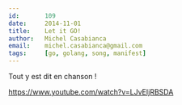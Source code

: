 ```yaml
---
id:       109
date:     2014-11-01
title:    Let it GO!
author:   Michel Casabianca
email:    michel.casabianca@gmail.com
tags:     [go, golang, song, manifest]
---
```


Tout y est dit en chanson !

<https://www.youtube.com/watch?v=LJvEIjRBSDA>
